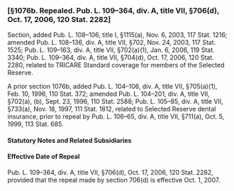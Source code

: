 ### [§1076b. Repealed. Pub. L. 109–364, div. A, title VII, §706(d), Oct. 17, 2006, 120 Stat. 2282] ###

Section, added Pub. L. 108–106, title I, §1115(a), Nov. 6, 2003, 117 Stat. 1216; amended Pub. L. 108–136, div. A, title VII, §702, Nov. 24, 2003, 117 Stat. 1525; Pub. L. 109–163, div. A, title VII, §702(a)(1), Jan. 6, 2006, 119 Stat. 3340; Pub. L. 109–364, div. A, title VII, §704(d), Oct. 17, 2006, 120 Stat. 2280, related to TRICARE Standard coverage for members of the Selected Reserve.

A prior section 1076b, added Pub. L. 104–106, div. A, title VII, §705(a)(1), Feb. 10, 1996, 110 Stat. 372; amended Pub. L. 104–201, div. A, title VII, §702(a), (b), Sept. 23, 1996, 110 Stat. 2588; Pub. L. 105–85, div. A, title VII, §733(a), Nov. 18, 1997, 111 Stat. 1812, related to Selected Reserve dental insurance, prior to repeal by Pub. L. 106–65, div. A, title VII, §711(a), Oct. 5, 1999, 113 Stat. 685.

#### **Statutory Notes and Related Subsidiaries** ####

#### Effective Date of Repeal ####

Pub. L. 109–364, div. A, title VII, §706(d), Oct. 17, 2006, 120 Stat. 2282, provided that the repeal made by section 706(d) is effective Oct. 1, 2007.
